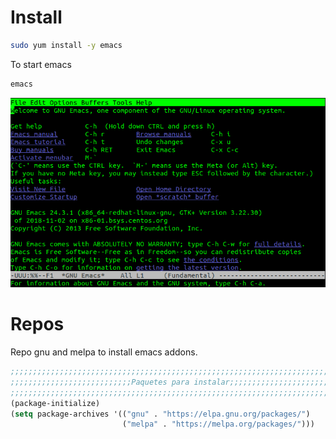 <!-- TITLE: Install -->
<!-- SUBTITLE: A quick summary of Install -->

# Install

```sh
sudo yum install -y emacs
```

To start emacs
```sh
emacs
```

![Emacs](/uploads/emacs/emacs.png "Emacs")

# Repos

 Repo gnu and melpa to install emacs addons.
 

```lisp
;;;;;;;;;;;;;;;;;;;;;;;;;;;;;;;;;;;;;;;;;;;;;;;;;;;;;;;;;;;;;;;;;;;;;;;;;;;;;;;;
;;;;;;;;;;;;;;;;;;;;;;;;;;;Paquetes para instalar;;;;;;;;;;;;;;;;;;;;;;;;;;;;;;;
;;;;;;;;;;;;;;;;;;;;;;;;;;;;;;;;;;;;;;;;;;;;;;;;;;;;;;;;;;;;;;;;;;;;;;;;;;;;;;;;
(package-initialize)
(setq package-archives '(("gnu" . "https://elpa.gnu.org/packages/")
                         ("melpa" . "https://melpa.org/packages/")))

```

